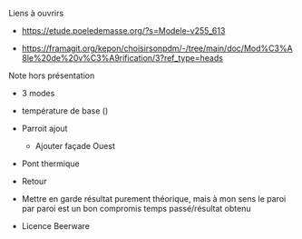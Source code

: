 Liens à ouvrirs

* https://etude.poeledemasse.org/?s=Modele-v255_613

* https://framagit.org/kepon/choisirsonpdm/-/tree/main/doc/Mod%C3%A8le%20de%20v%C3%A9rification/3?ref_type=heads

Note hors présentation

* 3 modes
* température de base ()
* Parroit ajout 
  * Ajouter façade Ouest 
* Pont thermique
* Retour



* Mettre en garde résultat purement théorique, mais à mon sens le paroi par paroi  est un bon compromis temps passé/résultat obtenu
* Licence Beerware
